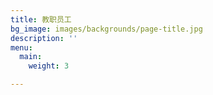 ```yaml
---
title: 教职员工
bg_image: images/backgrounds/page-title.jpg
description: ''
menu:
  main:
    weight: 3

---
```

